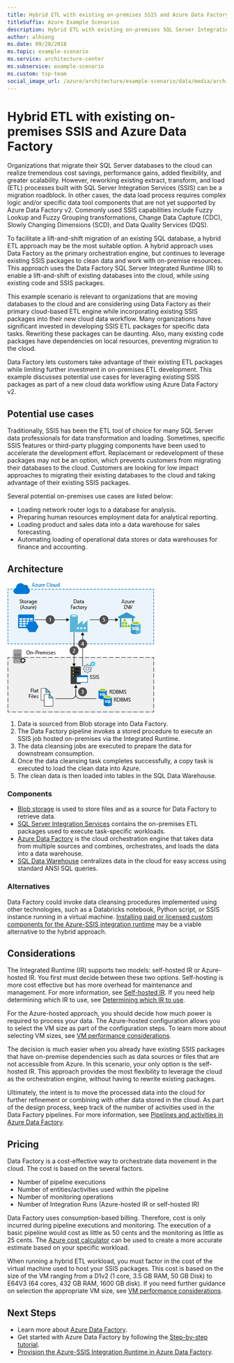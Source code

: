 ```yaml
---
title: Hybrid ETL with existing on-premises SSIS and Azure Data Factory
titleSuffix: Azure Example Scenarios
description: Hybrid ETL with existing on-premises SQL Server Integration Services (SSIS) deployments and Azure Data Factory.
author: alhieng
ms.date: 09/20/2018
ms.topic: example-scenario
ms.service: architecture-center
ms.subservice: example-scenario
ms.custom: tsp-team
social_image_url: /azure/architecture/example-scenario/data/media/architecture-diagram-hybrid-etl-with-adf.png
---
```


# Hybrid ETL with existing on-premises SSIS and Azure Data Factory

Organizations that migrate their SQL Server databases to the cloud can realize tremendous cost savings, performance gains, added flexibility, and greater scalability. However, reworking existing extract, transform, and load (ETL) processes built with SQL Server Integration Services (SSIS) can be a migration roadblock. In other cases, the data load process requires complex logic and/or specific data tool components that are not yet supported by Azure Data Factory v2. Commonly used SSIS capabilities include Fuzzy Lookup and Fuzzy Grouping transformations, Change Data Capture (CDC), Slowly Changing Dimensions (SCD), and Data Quality Services (DQS).

To facilitate a lift-and-shift migration of an existing SQL database, a hybrid ETL approach may be the most suitable option. A hybrid approach uses Data Factory as the primary orchestration engine, but continues to leverage existing SSIS packages to clean data and work with on-premise resources. This approach uses the Data Factory SQL Server Integrated Runtime (IR) to enable a lift-and-shift of existing databases into the cloud, while using existing code and SSIS packages.

This example scenario is relevant to organizations that are moving databases to the cloud and are considering using Data Factory as their primary cloud-based ETL engine while incorporating existing SSIS packages into their new cloud data workflow. Many organizations have significant invested in developing SSIS ETL packages for specific data tasks. Rewriting these packages can be daunting. Also, many existing code packages have dependencies on local resources, preventing migration to the cloud.

Data Factory lets customers take advantage of their existing ETL packages while limiting further investment in on-premises ETL development. This example discusses potential use cases for leveraging existing SSIS packages as part of a new cloud data workflow using Azure Data Factory v2.

## Potential use cases

Traditionally, SSIS has been the ETL tool of choice for many SQL Server data professionals for data transformation and loading. Sometimes, specific SSIS features or third-party plugging components have been used to accelerate the development effort. Replacement or redevelopment of these packages may not be an option, which prevents customers from migrating their databases to the cloud. Customers are looking for low impact approaches to migrating their existing databases to the cloud and taking advantage of their existing SSIS packages.

Several potential on-premises use cases are listed below:

- Loading network router logs to a database for analysis.
- Preparing human resources employment data for analytical reporting.
- Loading product and sales data into a data warehouse for sales forecasting.
- Automating loading of operational data stores or data warehouses for finance and accounting.

## Architecture

![Architecture overview of a hybrid ETL process using Azure Data Factory][architecture-diagram]

1. Data is sourced from Blob storage into Data Factory.
2. The Data Factory pipeline invokes a stored procedure to execute an SSIS job hosted on-premises via the Integrated Runtime.
3. The data cleansing jobs are executed to prepare the data for downstream consumption.
4. Once the data cleansing task completes successfully, a copy task is executed to load the clean data into Azure.
5. The clean data is then loaded into tables in the SQL Data Warehouse.

### Components

- [Blob storage][docs-blob-storage] is used to store files and as a source for Data Factory to retrieve data.
- [SQL Server Integration Services][docs-ssis] contains the on-premises ETL packages used to execute task-specific workloads.
- [Azure Data Factory][docs-data-factory] is the cloud orchestration engine that takes data from multiple sources and combines, orchestrates, and loads the data into a data warehouse.
- [SQL Data Warehouse][docs-sql-data-warehouse] centralizes data in the cloud for easy access using standard ANSI SQL queries.

### Alternatives

Data Factory could invoke data cleansing procedures implemented using other technologies, such as a Databricks notebook, Python script, or SSIS instance running in a virtual machine. [Installing paid or licensed custom components for the Azure-SSIS integration runtime](/azure/data-factory/how-to-develop-azure-ssis-ir-licensed-components) may be a viable alternative to the hybrid approach.

## Considerations

The Integrated Runtime (IR) supports two models: self-hosted IR or Azure-hosted IR. You first must decide between these two options. Self-hosting is more cost effective but has more overhead for maintenance and management. For more information, see [Self-hosted IR](/azure/data-factory/concepts-integration-runtime#self-hosted-integration-runtime). If you need help determining which IR to use, see [Determining which IR to use](/azure/data-factory/concepts-integration-runtime#determining-which-ir-to-use).

For the Azure-hosted approach, you should decide how much power is required to process your data. The Azure-hosted configuration allows you to select the VM size as part of the configuration steps. To learn more about selecting VM sizes, see [VM performance considerations](/azure/cloud-services/cloud-services-sizes-specs#performance-considerations).

The decision is much easier when you already have existing SSIS packages that have on-premise dependencies such as data sources or files that are not accessible from Azure. In this scenario, your only option is the self-hosted IR. This approach provides the most flexibility to leverage the cloud as the orchestration engine, without having to rewrite existing packages.

Ultimately, the intent is to move the processed data into the cloud for further refinement or combining with other data stored in the cloud. As part of the design process, keep track of the number of activities used in the Data Factory pipelines. For more information, see [Pipelines and activities in Azure Data Factory](/azure/data-factory/concepts-pipelines-activities).

## Pricing

Data Factory is a cost-effective way to orchestrate data movement in the cloud. The cost is based on the several factors.

- Number of pipeline executions
- Number of entities/activities used within the pipeline
- Number of monitoring operations
- Number of Integration Runs (Azure-hosted IR or self-hosted IR)

Data Factory uses consumption-based billing. Therefore, cost is only incurred during pipeline executions and monitoring. The execution of a basic pipeline would cost as little as 50 cents and the monitoring as little as 25 cents. The [Azure cost calculator](https://azure.microsoft.com/pricing/calculator/) can be used to create a more accurate estimate based on your specific workload.

When running a hybrid ETL workload, you must factor in the cost of the virtual machine used to host your SSIS packages. This cost is based on the size of the VM ranging from a D1v2 (1 core, 3.5 GB RAM, 50 GB Disk) to E64V3 (64 cores, 432 GB RAM, 1600 GB disk). If you need further guidance on selection the appropriate VM size, see [VM performance considerations](/azure/cloud-services/cloud-services-sizes-specs#performance-considerations).

## Next Steps

- Learn more about [Azure Data Factory](https://azure.microsoft.com/services/data-factory/).
- Get started with Azure Data Factory by following the [Step-by-step tutorial](/azure/data-factory/#step-by-step-tutorials).
- [Provision the Azure-SSIS Integration Runtime in Azure Data Factory](/azure/data-factory/tutorial-deploy-ssis-packages-azure).

<!-- links -->
[architecture-diagram]: ./media/architecture-diagram-hybrid-etl-with-adf.png
[small-pricing]: https://azure.com/e/
[medium-pricing]: https://azure.com/e/
[large-pricing]: https://azure.com/e/
[availability]: /azure/architecture/checklist/availability
[resource-groups]: /azure/azure-resource-manager/resource-group-overview
[resiliency]: /azure/architecture/resiliency/
[security]: /azure/security/
[scalability]: /azure/architecture/checklist/scalability
[docs-blob-storage]: /azure/storage/blobs/
[docs-data-factory]: /azure/data-factory/introduction
[docs-resource-groups]: /azure/azure-resource-manager/resource-group-overview
[docs-ssis]: /sql/integration-services/sql-server-integration-services
[docs-sql-data-warehouse]: /azure/sql-data-warehouse/sql-data-warehouse-overview-what-is
